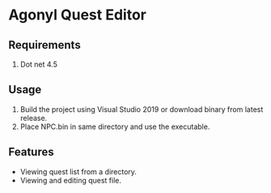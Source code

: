 # Agonyl Quest Editor

Requirements
------------
1. Dot net 4.5

Usage
------
1. Build the project using Visual Studio 2019 or download binary from latest release.
2. Place NPC.bin in same directory and use the executable.

Features
--------
* Viewing quest list from a directory.
* Viewing and editing quest file.
